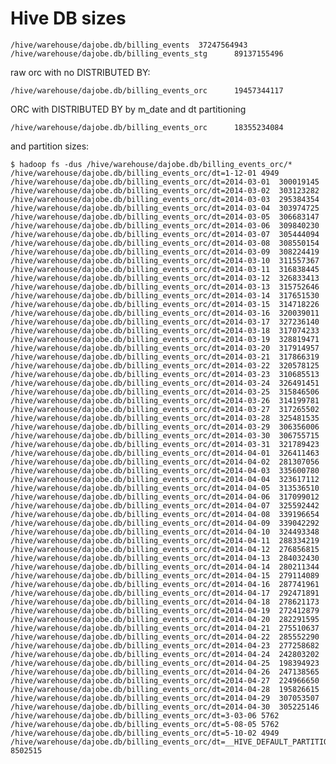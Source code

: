 Hive DB sizes
=============

    /hive/warehouse/dajobe.db/billing_events  37247564943
	/hive/warehouse/dajobe.db/billing_events_stg      89137155496

raw orc with no DISTRIBUTED BY:

    /hive/warehouse/dajobe.db/billing_events_orc      19457344117

ORC with DISTRIBUTED BY by m_date and dt partitioning

    /hive/warehouse/dajobe.db/billing_events_orc      18355234084

and partition sizes:

	$ hadoop fs -dus /hive/warehouse/dajobe.db/billing_events_orc/*
	/hive/warehouse/dajobe.db/billing_events_orc/dt=1-12-01	4949
	/hive/warehouse/dajobe.db/billing_events_orc/dt=2014-03-01	300019145
	/hive/warehouse/dajobe.db/billing_events_orc/dt=2014-03-02	303123282
	/hive/warehouse/dajobe.db/billing_events_orc/dt=2014-03-03	295384354
	/hive/warehouse/dajobe.db/billing_events_orc/dt=2014-03-04	303974725
	/hive/warehouse/dajobe.db/billing_events_orc/dt=2014-03-05	306683147
	/hive/warehouse/dajobe.db/billing_events_orc/dt=2014-03-06	309840230
	/hive/warehouse/dajobe.db/billing_events_orc/dt=2014-03-07	305444094
	/hive/warehouse/dajobe.db/billing_events_orc/dt=2014-03-08	308550154
	/hive/warehouse/dajobe.db/billing_events_orc/dt=2014-03-09	308224419
	/hive/warehouse/dajobe.db/billing_events_orc/dt=2014-03-10	311557367
	/hive/warehouse/dajobe.db/billing_events_orc/dt=2014-03-11	316838445
	/hive/warehouse/dajobe.db/billing_events_orc/dt=2014-03-12	326833413
	/hive/warehouse/dajobe.db/billing_events_orc/dt=2014-03-13	315752646
	/hive/warehouse/dajobe.db/billing_events_orc/dt=2014-03-14	317651530
	/hive/warehouse/dajobe.db/billing_events_orc/dt=2014-03-15	314718226
	/hive/warehouse/dajobe.db/billing_events_orc/dt=2014-03-16	320039011
	/hive/warehouse/dajobe.db/billing_events_orc/dt=2014-03-17	327236140
	/hive/warehouse/dajobe.db/billing_events_orc/dt=2014-03-18	317074233
	/hive/warehouse/dajobe.db/billing_events_orc/dt=2014-03-19	328819471
	/hive/warehouse/dajobe.db/billing_events_orc/dt=2014-03-20	317914957
	/hive/warehouse/dajobe.db/billing_events_orc/dt=2014-03-21	317866319
	/hive/warehouse/dajobe.db/billing_events_orc/dt=2014-03-22	320578125
	/hive/warehouse/dajobe.db/billing_events_orc/dt=2014-03-23	310685513
	/hive/warehouse/dajobe.db/billing_events_orc/dt=2014-03-24	326491451
	/hive/warehouse/dajobe.db/billing_events_orc/dt=2014-03-25	315846506
	/hive/warehouse/dajobe.db/billing_events_orc/dt=2014-03-26	314199781
	/hive/warehouse/dajobe.db/billing_events_orc/dt=2014-03-27	317265502
	/hive/warehouse/dajobe.db/billing_events_orc/dt=2014-03-28	325481535
	/hive/warehouse/dajobe.db/billing_events_orc/dt=2014-03-29	306356006
	/hive/warehouse/dajobe.db/billing_events_orc/dt=2014-03-30	306755715
	/hive/warehouse/dajobe.db/billing_events_orc/dt=2014-03-31	321789423
	/hive/warehouse/dajobe.db/billing_events_orc/dt=2014-04-01	326411463
	/hive/warehouse/dajobe.db/billing_events_orc/dt=2014-04-02	281307056
	/hive/warehouse/dajobe.db/billing_events_orc/dt=2014-04-03	335600780
	/hive/warehouse/dajobe.db/billing_events_orc/dt=2014-04-04	323617112
	/hive/warehouse/dajobe.db/billing_events_orc/dt=2014-04-05	313536510
	/hive/warehouse/dajobe.db/billing_events_orc/dt=2014-04-06	317099012
	/hive/warehouse/dajobe.db/billing_events_orc/dt=2014-04-07	325592442
	/hive/warehouse/dajobe.db/billing_events_orc/dt=2014-04-08	339196654
	/hive/warehouse/dajobe.db/billing_events_orc/dt=2014-04-09	339042292
	/hive/warehouse/dajobe.db/billing_events_orc/dt=2014-04-10	324493348
	/hive/warehouse/dajobe.db/billing_events_orc/dt=2014-04-11	288334219
	/hive/warehouse/dajobe.db/billing_events_orc/dt=2014-04-12	276856815
	/hive/warehouse/dajobe.db/billing_events_orc/dt=2014-04-13	284032430
	/hive/warehouse/dajobe.db/billing_events_orc/dt=2014-04-14	280211344
	/hive/warehouse/dajobe.db/billing_events_orc/dt=2014-04-15	279114089
	/hive/warehouse/dajobe.db/billing_events_orc/dt=2014-04-16	287741961
	/hive/warehouse/dajobe.db/billing_events_orc/dt=2014-04-17	292471891
	/hive/warehouse/dajobe.db/billing_events_orc/dt=2014-04-18	278621173
	/hive/warehouse/dajobe.db/billing_events_orc/dt=2014-04-19	272412879
	/hive/warehouse/dajobe.db/billing_events_orc/dt=2014-04-20	282291595
	/hive/warehouse/dajobe.db/billing_events_orc/dt=2014-04-21	275510637
	/hive/warehouse/dajobe.db/billing_events_orc/dt=2014-04-22	285552290
	/hive/warehouse/dajobe.db/billing_events_orc/dt=2014-04-23	277258682
	/hive/warehouse/dajobe.db/billing_events_orc/dt=2014-04-24	242803202
	/hive/warehouse/dajobe.db/billing_events_orc/dt=2014-04-25	198394923
	/hive/warehouse/dajobe.db/billing_events_orc/dt=2014-04-26	247138565
	/hive/warehouse/dajobe.db/billing_events_orc/dt=2014-04-27	224966650
	/hive/warehouse/dajobe.db/billing_events_orc/dt=2014-04-28	195826615
	/hive/warehouse/dajobe.db/billing_events_orc/dt=2014-04-29	307053507
	/hive/warehouse/dajobe.db/billing_events_orc/dt=2014-04-30	305225146
	/hive/warehouse/dajobe.db/billing_events_orc/dt=3-03-06	5762
	/hive/warehouse/dajobe.db/billing_events_orc/dt=5-08-05	5762
	/hive/warehouse/dajobe.db/billing_events_orc/dt=5-10-02	4949
	/hive/warehouse/dajobe.db/billing_events_orc/dt=__HIVE_DEFAULT_PARTITION__	8502515

